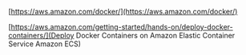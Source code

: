 [https://aws.amazon.com/docker/](https://aws.amazon.com/docker/)

[https://aws.amazon.com/getting-started/hands-on/deploy-docker-containers/](Deploy Docker Containers on Amazon Elastic Container Service Amazon ECS)
